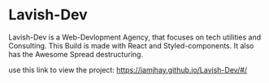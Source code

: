 # Lavish-Dev
Lavish-Dev is a Web-Devlopment Agency, that focuses on tech utilities and Consulting. This Build is made with React and Styled-components. It also has the Awesome Spread destructuring.

use this link to view the project:
https://iamjhay.github.io/Lavish-Dev/#/
